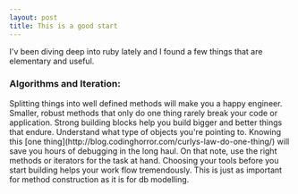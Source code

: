```yaml
---
layout: post
title: This is a good start
---
```


I'v been diving deep into ruby lately and I found a few things that are elementary and useful.

<h3>Algorithms and Iteration:</h3>
  Splitting things into well defined methods will make you a happy engineer. Smaller, robust methods that only do one thing rarely break your code or application. Strong building blocks help you build bigger and better things that endure.
  Understand what type of objects you're pointing to. Knowing this [one thing](http://blog.codinghorror.com/curlys-law-do-one-thing/) will save you hours of debugging in the long haul. 
  On that note, use the right methods or iterators for the task at hand. Choosing your tools before you start building helps your work flow tremendously. This is just as important for method construction as it is for db modelling. 
